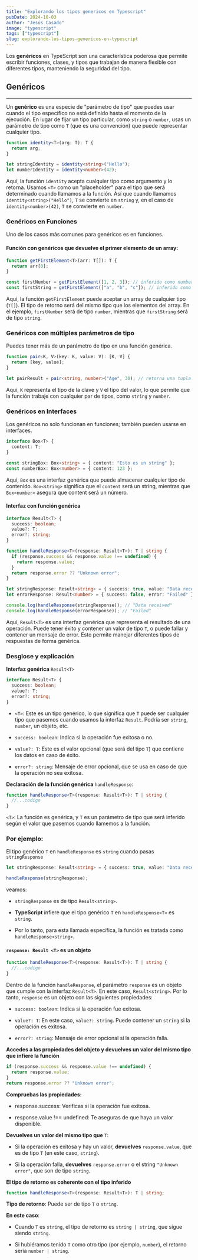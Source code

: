 ```yaml
---
title: "Explorando los tipos genericos en Typescript"
pubDate: 2024-10-03
author: "Jesús Casado"
image: "typescript"
tags: ["typescript"]
slug: explorando-los-tipos-genericos-en-typescript
---
```


Los **genéricos** en TypeScript son una característica poderosa que permite escribir funciones, clases, y tipos que trabajan de manera flexible con diferentes tipos, manteniendo la seguridad del tipo.

## Genéricos

---

Un **genérico** es una especie de "parámetro de tipo" que puedes usar cuando el tipo específico no está definido hasta el momento de la ejecución. En lugar de fijar un tipo particular, como `string` o `number`, usas un parámetro de tipo como `T` (que es una convención) que puede representar cualquier tipo.

```typescript
function identity<T>(arg: T): T {
  return arg;
}

let stringIdentity = identity<string>("Hello");
let numberIdentity = identity<number>(42);
```

Aquí, la función `identity` acepta cualquier tipo como argumento y lo retorna. Usamos `<T>` como un "placeholder" para el tipo que será determinado cuando llamamos a la función. Así que cuando llamamos `identity<string>("Hello")`, `T` se convierte en `string` y, en el caso de `identity<number>(42)`, `T` se comvierte en `number`.

### Genéricos en Funciones

Uno de los casos más comunes para genéricos es en funciones.

#### Función con genéricos que devuelve el primer elemento de un array:

```typescript
function getFirstElement<T>(arr: T[]): T {
  return arr[0];
}

const firstNumber = getFirstElement([1, 2, 3]); // inferido como number
const firstString = getFirstElement(["a", "b", "c"]); // inferido como string
```

Aquí, la función `getFirstElement` puede aceptar un array de cualquier tipo (`T[]`). El tipo de retorno será del mismo tipo que los elementos del array. En el ejemplo, `firstNumber` será de tipo `number`, mientras que `firstString` será de tipo `string`.

### Genéricos con múltiples parámetros de tipo

Puedes tener más de un parámetro de tipo en una función genérica.

```typescript
function pair<K, V>(key: K, value: V): [K, V] {
  return [key, value];
}

let pairResult = pair<string, number>("Age", 30); // retorna una tupla ["Age", 30]
```

Aquí, `K` representa el tipo de la clave y `V` el tipo del valor, lo que permite que la función trabaje con cualquier par de tipos, como `string` y `number`.

### Genéricos en Interfaces

Los genéricos no solo funcionan en funciones; también pueden usarse en interfaces.

```typescript
interface Box<T> {
  content: T;
}

const stringBox: Box<string> = { content: "Esto es un string" };
const numberBox: Box<number> = { content: 123 };
```

Aquí, `Box` es una interfaz genérica que puede almacenar cualquier tipo de contenido. `Box<string>` significa que el `content` será un string, mientras que `Box<number>` asegura que content será un número.

#### Interfaz con función genérica

```typescript
interface Result<T> {
  success: boolean;
  value?: T;
  error?: string;
}

function handleResponse<T>(response: Result<T>): T | string {
  if (response.success && response.value !== undefined) {
    return response.value;
  }
  return response.error ?? "Unknown error";
}

let stringResponse: Result<string> = { success: true, value: "Data received" };
let errorResponse: Result<number> = { success: false, error: "Failed" };

console.log(handleResponse(stringResponse)); // "Data received"
console.log(handleResponse(errorResponse)); // "Failed"
```

Aquí, `Result<T>` es una interfaz genérica que representa el resultado de una operación. Puede tener éxito y contener un valor de tipo `T`, o puede fallar y contener un mensaje de error. Esto permite manejar diferentes tipos de respuestas de forma genérica.

### Desglose y explicación

**Interfaz genérica** `Result<T>`

```typescript
interface Result<T> {
  success: boolean;
  value?: T;
  error?: string;
}
```

- `<T>`: Este es un tipo genérico, lo que significa que `T` puede ser cualquier tipo que pasemos cuando usamos la interfaz `Result`. Podría ser `string`, `number`, un objeto, etc.

- `success: boolean`: Indica si la operación fue exitosa o no.

- `value?: T`: Este es el valor opcional (que será del tipo `T`) que contiene los datos en caso de éxito.

- `error?: string`: Mensaje de error opcional, que se usa en caso de que la operación no sea exitosa.

**Declaración de la función genérica** `handleResponse`:

```typescript
function handleResponse<T>(response: Result<T>): T | string {
  //...codigo
}
```

`<T>`: La función es genérica, y `T` es un parámetro de tipo que será inferido según el valor que pasemos cuando llamemos a la función.

### Por ejemplo:

El tipo genérico `T` en `handleResponse` es `string` cuando pasas `stringResponse`

```typescript
let stringResponse: Result<string> = { success: true, value: "Data received" };

handleResponse(stringResponse);
```

veamos:

- `stringResponse` es de tipo `Result<string>`.

- **TypeScript** infiere que el tipo genérico `T` en `handleResponse<T>` es `string`.

- Por lo tanto, para esta llamada específica, la función es tratada como `handleResponse<string>`.

#### `response: Result <T>` **es un objeto**

```typescript
function handleResponse<T>(response: Result<T>): T | string {
  //...codigo
}
```

Dentro de la función `handleResponse`, el parámetro `response` es un objeto que cumple con la interfaz `Result<T>`. En este caso, `Result<string>`. Por lo tanto, `response` es un objeto con las siguientes propiedades:

- `success: boolean`: Indica si la operación fue exitosa.

- `value?: T`: En este caso, `value?: string`. Puede contener un `string` si la operación es exitosa.

- `error?: string`: Mensaje de error opcional si la operación falla.

**Accedes a las propiedades del objeto y devuelves un valor del mismo tipo que infiere la función**

```typescript
if (response.success && response.value !== undefined) {
  return response.value;
}
return response.error ?? "Unknown error";
```

**Compruebas las propiedades:**

- response.success: Verificas si la operación fue exitosa.

- response.value !== undefined: Te aseguras de que haya un valor disponible.

**Devuelves un valor del mismo tipo que** `T`:

- Si la operación es exitosa y hay un valor, **devuelves** `response.value`, que es de tipo `T` (en este caso, `string`).

- Si la operación falla, **devuelves** `response.error` o el string `"Unknown error"`, que son de tipo `string`.

**El tipo de retorno es coherente con el tipo inferido**

```typescript
function handleResponse<T>(response: Result<T>): T | string;
```

**Tipo de retorno**: Puede ser de tipo `T` o `string`.

**En este caso**:

- Cuando `T` es `string`, el tipo de retorno es `string | string`, que sigue siendo `string`.

- Si hubiéramos tenido `T` como otro tipo (por ejemplo, `number`), el retorno sería `number | string`.

